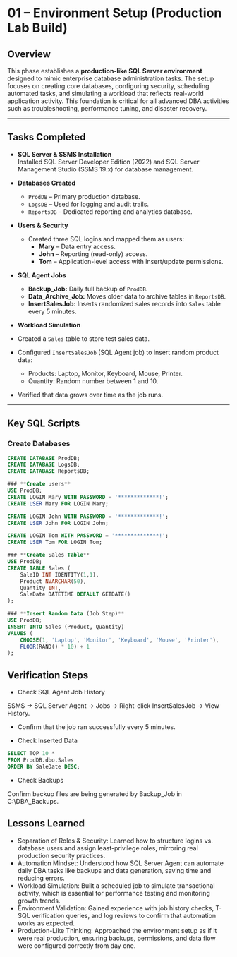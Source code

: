 # **01 – Environment Setup (Production Lab Build)**

## **Overview**
This phase establishes a **production-like SQL Server environment** designed to mimic enterprise database administration tasks. The setup focuses on creating core databases, configuring security, scheduling automated tasks, and simulating a workload that reflects real-world application activity. This foundation is critical for all advanced DBA activities such as troubleshooting, performance tuning, and disaster recovery.

---

## **Tasks Completed**
- **SQL Server & SSMS Installation**  
  Installed SQL Server Developer Edition (2022) and SQL Server Management Studio (SSMS 19.x) for database management.

- **Databases Created**
  - `ProdDB` – Primary production database.
  - `LogsDB` – Used for logging and audit trails.
  - `ReportsDB` – Dedicated reporting and analytics database.

- **Users & Security**
  - Created three SQL logins and mapped them as users:
    - **Mary** – Data entry access.
    - **John** – Reporting (read-only) access.
    - **Tom** – Application-level access with insert/update permissions.

- **SQL Agent Jobs**
  - **Backup_Job:** Daily full backup of `ProdDB`.
  - **Data_Archive_Job:** Moves older data to archive tables in `ReportsDB`.
  - **InsertSalesJob:** Inserts randomized sales records into `Sales` table every 5 minutes.

- **Workload Simulation**
- Created a `Sales` table to store test sales data.
- Configured `InsertSalesJob` (SQL Agent job) to insert random product data:
  - Products: Laptop, Monitor, Keyboard, Mouse, Printer.
  - Quantity: Random number between 1 and 10.
- Verified that data grows over time as the job runs.

---

## **Key SQL Scripts**
### **Create Databases**
```sql
CREATE DATABASE ProdDB;
CREATE DATABASE LogsDB;
CREATE DATABASE ReportsDB;

### **Create users**
USE ProdDB;
CREATE LOGIN Mary WITH PASSWORD = '*************!';
CREATE USER Mary FOR LOGIN Mary;

CREATE LOGIN John WITH PASSWORD = '*************!';
CREATE USER John FOR LOGIN John;

CREATE LOGIN Tom WITH PASSWORD = '**************!';
CREATE USER Tom FOR LOGIN Tom;

### **Create Sales Table**
USE ProdDB;
CREATE TABLE Sales (
    SaleID INT IDENTITY(1,1),
    Product NVARCHAR(50),
    Quantity INT,
    SaleDate DATETIME DEFAULT GETDATE()
);

### **Insert Random Data (Job Step)**
USE ProdDB;
INSERT INTO Sales (Product, Quantity)
VALUES (
    CHOOSE(1, 'Laptop', 'Monitor', 'Keyboard', 'Mouse', 'Printer'),
    FLOOR(RAND() * 10) + 1
);


```
## Verification Steps
- Check SQL Agent Job History

SSMS → SQL Server Agent → Jobs → Right-click InsertSalesJob → View History.

- Confirm that the job ran successfully every 5 minutes.

- Check Inserted Data

```sql
SELECT TOP 10 * 
FROM ProdDB.dbo.Sales
ORDER BY SaleDate DESC;
```
- Check Backups

Confirm backup files are being generated by Backup_Job in C:\DBA_Backups.

## Lessons Learned
  - Separation of Roles & Security: Learned how to structure logins vs. database users and assign least-privilege roles, mirroring real production security practices.
  - Automation Mindset: Understood how SQL Server Agent can automate daily DBA tasks like backups and data generation, saving time and reducing errors.
  - Workload Simulation: Built a scheduled job to simulate transactional activity, which is essential for performance testing and monitoring growth trends.
  - Environment Validation: Gained experience with job history checks, T-SQL verification queries, and log reviews to confirm that automation works as expected.
  - Production-Like Thinking: Approached the environment setup as if it were real production, ensuring backups, permissions, and data flow were configured correctly from day one.

